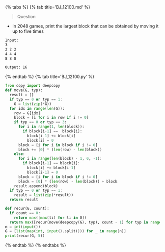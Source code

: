 {% tabs %}
{% tab title='BJ_12100.md' %}

> Question

* In 2048 games, print the largest block that can be obtained by moving it up to five times

```txt
Input:
3
2 2 2
4 4 4
8 8 8

Output: 16
```

{% endtab %}
{% tab title='BJ_12100.py' %}

```py
from copy import deepcopy
def move(G, typ):
  result = []
  if typ == 0 or typ == 1:
    G = list(zip(*G))
  for idx in range(len(G)):
    row = G[idx]
    block = [i for i in row if i != 0]
    if typ == 0 or typ == 3:
      for i in range(1, len(block)):
        if block[i-1] ==  block[i]:
          block[i-1] += block[i]
          block[i] = 0
      block = [i for i in block if i != 0]
      block += [0] * (len(row) - len(block))
    else:
      for i in range(len(block) - 1, 0, -1):
        if block[i-1] == block[i]:
          block[i] += block[i-1]
          block[i-1] = 0
      block = [i for i in block if i != 0]
      block = [0] * (len(row) - len(block)) + block
    result.append(block)
  if typ == 0 or typ == 1:
    result = list(zip(*result))
  return result

def recur(G, count):
  if count == 0:
    return max([max(li) for li in G])
  return max([recur(move(deepcopy(G), typ), count - 1) for typ in range(4)])
n = int(input())
G = [list(map(int, input().split())) for _ in range(n)]
print(recur(G, 5))
```

{% endtab %}
{% endtabs %}
